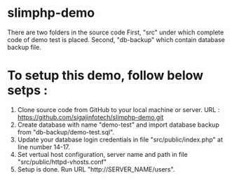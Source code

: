 # slimphp-demo

There are two folders in the source code
First, "src" under which complete code of demo test is placed.
Second, "db-backup" which contain database backup file. 

To setup this demo, follow below setps :
========================================
1. Clone source code from GitHub to your local machine or server. 
   URL : https://github.com/sigajinfotech/slimphp-demo.git
2. Create database with name "demo-test" and import database backup from "db-backup/demo-test.sql".
3. Update your database login credentials in file "src/public/index.php" at line number 14-17.
4. Set vertual host configuration, server name and path in file "src/public/httpd-vhosts.conf"
5. Setup is done. Run URL "http://SERVER_NAME/users".


